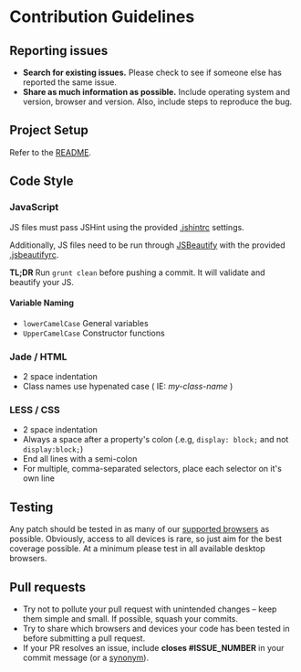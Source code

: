 # Contribution Guidelines

## Reporting issues

- **Search for existing issues.** Please check to see if someone else has reported the same issue.
- **Share as much information as possible.** Include operating system and version, browser and version. Also, include steps to reproduce the bug.

## Project Setup

Refer to the [README](https://github.com/mozilla/webmaker-profile/blob/master/README.md).

## Code Style

### JavaScript

JS files must pass JSHint using the provided [.jshintrc](https://raw.github.com/mozilla/webmaker-profile/master/.jshintrc) settings.

Additionally, JS files need to be run through [JSBeautify](https://github.com/einars/js-beautify) with the provided [.jsbeautifyrc](https://raw.github.com/mozilla/webmaker-profile/master/.jsbeautifyrc).

**TL;DR** Run `grunt clean` before pushing a commit. It will validate and beautify your JS.

#### Variable Naming

- `lowerCamelCase` General variables
- `UpperCamelCase` Constructor functions


### Jade / HTML

- 2 space indentation
- Class names use hypenated case ( IE: *my-class-name* )

### LESS / CSS

- 2 space indentation
- Always a space after a property's colon (.e.g, `display: block;` and not `display:block;`)
- End all lines with a semi-colon
- For multiple, comma-separated selectors, place each selector on it's own line

## Testing

Any patch should be tested in as many of our [supported browsers](https://github.com/mozilla/webmaker-profile/wiki/Browser-Support) as possible. Obviously, access to all devices is rare, so just aim for the best coverage possible. At a minimum please test in all available desktop browsers.

## Pull requests

- Try not to pollute your pull request with unintended changes – keep them simple and small. If possible, squash your commits.
- Try to share which browsers and devices your code has been tested in before submitting a pull request.
- If your PR resolves an issue, include **closes #ISSUE_NUMBER** in your commit message (or a [synonym](https://help.github.com/articles/closing-issues-via-commit-messages)).
